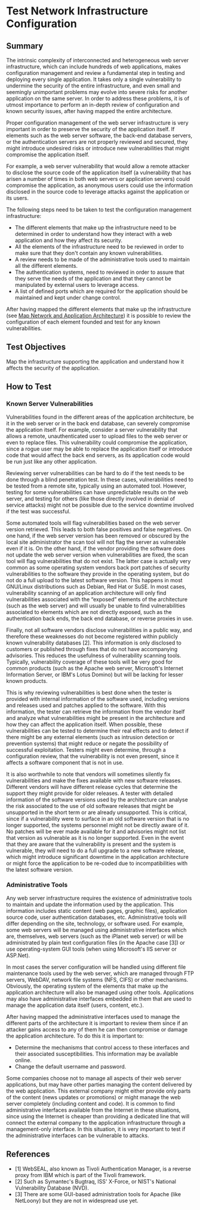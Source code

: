 # Test Network Infrastructure Configuration

## Summary

The intrinsic complexity of interconnected and heterogeneous web server infrastructure, which can include hundreds of web applications, makes configuration management and review a fundamental step in testing and deploying every single application. It takes only a single vulnerability to undermine the security of the entire infrastructure, and even small and seemingly unimportant problems may evolve into severe risks for another application on the same server. In order to address these problems, it is of utmost importance to perform an in-depth review of configuration and known security issues, after having mapped the entire architecture.

Proper configuration management of the web server infrastructure is very important in order to preserve the security of the application itself. If elements such as the web server software, the back-end database servers, or the authentication servers are not properly reviewed and secured, they might introduce undesired risks or introduce new vulnerabilities that might compromise the application itself.

For example, a web server vulnerability that would allow a remote attacker to disclose the source code of the application itself (a vulnerability that has arisen a number of times in both web servers or application servers) could compromise the application, as anonymous users could use the information disclosed in the source code to leverage attacks against the application or its users.

The following steps need to be taken to test the configuration management infrastructure:

- The different elements that make up the infrastructure need to be determined in order to understand how they interact with a web application and how they affect its security.
- All the elements of the infrastructure need to be reviewed in order to make sure that they don't contain any known vulnerabilities.
- A review needs to be made of the administrative tools used to maintain all the different elements.
- The authentication systems, need to reviewed in order to assure that they serve the needs of the application and that they cannot be manipulated by external users to leverage access.
- A list of defined ports which are required for the application should be maintained and kept under change control.

After having mapped the different elements that make up the infrastructure (see [Map Network and Application Architecture](../4.2_Information_Gathering/4.2.10_Map_Application_Architecture_OTG-INFO-010.md)) it is possible to review the configuration of each element founded and test for any known vulnerabilities.

## Test Objectives

Map the infrastructure supporting the application and understand how it affects the security of the application.

## How to Test

### Known Server Vulnerabilities

Vulnerabilities found in the different areas of the application architecture, be it in the web server or in the back end database, can severely compromise the application itself. For example, consider a server vulnerability that allows a remote, unauthenticated user to upload files to the web server or even to replace files. This vulnerability could compromise the application, since a rogue user may be able to replace the application itself or introduce code that would affect the back end servers, as its application code would be run just like any other application.

Reviewing server vulnerabilities can be hard to do if the test needs to be done through a blind penetration test. In these cases, vulnerabilities need to be tested from a remote site, typically using an automated tool. However, testing for some vulnerabilities can have unpredictable results on the web server, and testing for others (like those directly involved in denial of service attacks) might not be possible due to the service downtime involved if the test was successful.

Some automated tools will flag vulnerabilities based on the web server version retrieved. This leads to both false positives and false negatives. On one hand, if the web server version has been removed or obscured by the local site administrator the scan tool will not flag the server as vulnerable even if it is. On the other hand, if the vendor providing the software does not update the web server version when vulnerabilities are fixed, the scan tool will flag vulnerabilities that do not exist. The latter case is actually very common as some operating system vendors back port patches of security vulnerabilities to the software they provide in the operating system, but do not do a full upload to the latest software version. This happens in most GNU/Linux distributions such as Debian, Red Hat or SuSE. In most cases, vulnerability scanning of an application architecture will only find vulnerabilities associated with the “exposed” elements of the architecture (such as the web server) and will usually be unable to find vulnerabilities associated to elements which are not directly exposed, such as the authentication back ends, the back end database, or reverse proxies in use.

Finally, not all software vendors disclose vulnerabilities in a public way, and therefore these weaknesses do not become registered within publicly known vulnerability databases [2]. This information is only disclosed to customers or published through fixes that do not have accompanying advisories. This reduces the usefulness of vulnerability scanning tools. Typically, vulnerability coverage of these tools will be very good for common products (such as the Apache web server, Microsoft's Internet Information Server, or IBM's Lotus Domino) but will be lacking for lesser known products.

This is why reviewing vulnerabilities is best done when the tester is provided with internal information of the software used, including versions and releases used and patches applied to the software. With this information, the tester can retrieve the information from the vendor itself and analyze what vulnerabilities might be present in the architecture and how they can affect the application itself. When possible, these vulnerabilities can be tested to determine their real effects and to detect if there might be any external elements (such as intrusion detection or prevention systems) that might reduce or negate the possibility of successful exploitation. Testers might even determine, through a configuration review, that the vulnerability is not even present, since it affects a software component that is not in use.

It is also worthwhile to note that vendors will sometimes silently fix vulnerabilities and make the fixes available with new software releases. Different vendors will have different release cycles that determine the support they might provide for older releases. A tester with detailed information of the software versions used by the architecture can analyse the risk associated to the use of old software releases that might be unsupported in the short term or are already unsupported. This is critical, since if a vulnerability were to surface in an old software version that is no longer supported, the systems personnel might not be directly aware of it. No patches will be ever made available for it and advisories might not list that version as vulnerable as it is no longer supported. Even in the event that they are aware that the vulnerability is present and the system is vulnerable, they will need to do a full upgrade to a new software release, which might introduce significant downtime in the application architecture or might force the application to be re-coded due to incompatibilities with the latest software version.

### Administrative Tools

Any web server infrastructure requires the existence of administrative tools to maintain and update the information used by the application. This information includes static content (web pages, graphic files), application source code, user authentication databases, etc. Administrative tools will differ depending on the site, technology, or software used. For example, some web servers will be managed using administrative interfaces which are, themselves, web servers (such as the iPlanet web server) or will be administrated by plain text configuration files (in the Apache case [3]) or use operating-system GUI tools (when using Microsoft's IIS server or ASP.Net).

In most cases the server configuration will be handled using different file maintenance tools used by the web server, which are managed through FTP servers, WebDAV, network file systems (NFS, CIFS) or other mechanisms. Obviously, the operating system of the elements that make up the application architecture will also be managed using other tools. Applications may also have administrative interfaces embedded in them that are used to manage the application data itself (users, content, etc.).

After having mapped the administrative interfaces used to manage the different parts of the architecture it is important to review them since if an attacker gains access to any of them he can then compromise or damage the application architecture. To do this it is important to:

- Determine the mechanisms that control access to these interfaces and their associated susceptibilities. This information may be available online.
- Change the default username and password.

Some companies choose not to manage all aspects of their web server applications, but may have other parties managing the content delivered by the web application. This external company might either provide only parts of the content (news updates or promotions) or might manage the web server completely (including content and code). It is common to find administrative interfaces available from the Internet in these situations, since using the Internet is cheaper than providing a dedicated line that will connect the external company to the application infrastructure through a management-only interface. In this situation, it is very important to test if the administrative interfaces can be vulnerable to attacks.

## References

- [1] WebSEAL, also known as Tivoli Authentication Manager, is a reverse proxy from IBM which is part of the Tivoli framework.
- [2] Such as Symantec's Bugtraq, ISS' X-Force, or NIST's National Vulnerability Database (NVD).
- [3] There are some GUI-based administration tools for Apache (like NetLoony) but they are not in widespread use yet.
